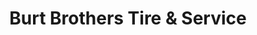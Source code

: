 ---
title: "Burt Brothers Tire & Service"
url: /cedar-city/burt-brothers-tire-and-service/
shop: car repair
---